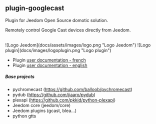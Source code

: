 ## plugin-googlecast

Plugin for Jeedom Open Source domotic solution.

Remotely control Google Cast devices directly from Jeedom.

<br>
![Logo Jeedom](docs/assets/images/logo.png "Logo Jeedom")
![Logo plugin](docs/images/logoplugin.png "Logo plugin")


- Plugin [user documentation - french](docs/fr_FR/index.md)
- Plugin [user documentation - english](docs/en_US/index.md)


##### Base projects

- pychromecast (https://github.com/balloob/pychromecast)
- pydub (https://github.com/jiaaro/pydub)
- plexapi (https://github.com/pkkid/python-plexapi)
- Jeedom core (jeedom/core)
- Jeedom plugins (gcast, blea...)
- python gtts
